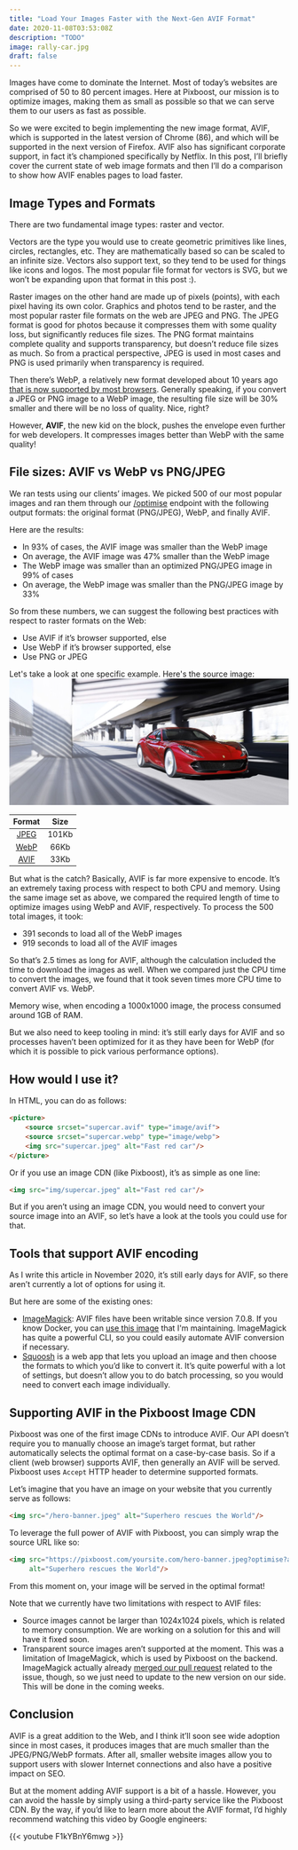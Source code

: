 ```yaml
---
title: "Load Your Images Faster with the Next-Gen AVIF Format"
date: 2020-11-08T03:53:08Z
description: "TODO"
image: rally-car.jpg
draft: false
---
```


Images have come to dominate the Internet. Most of today’s websites are comprised of 50 to 80 percent images. 
Here at Pixboost, our mission is to optimize images, 
making them as small as possible so that we can serve them to our users as fast as possible. 

So we were excited to begin implementing the new image format, AVIF, which is supported in the latest version of Chrome (86), and which 
will be supported in the next version of Firefox. AVIF also has significant corporate support, in fact it’s championed 
specifically by Netflix. In this post, I’ll briefly cover the current state of web image formats and then I’ll do a 
comparison to show how AVIF enables pages to load faster.

## Image Types and Formats

There are two fundamental image types: raster and vector.

Vectors are the type you would use to create geometric primitives like lines, circles, rectangles, etc. They are mathematically based so can be scaled to an infinite size. Vectors also support text, so they tend to be used for things like icons and logos. The most popular file format for vectors is SVG, but we won’t be expanding upon that format in this post :).

Raster images on the other hand are made up of pixels (points), with each pixel having its own color. Graphics and photos tend to be raster, and the most popular raster file formats on the web are JPEG and PNG. The JPEG format is good for photos because it compresses them with some quality loss, but significantly reduces file sizes. The PNG format maintains complete quality and supports transparency, but doesn’t reduce file sizes as much. So from a practical perspective, JPEG is used in most cases and PNG is used primarily when transparency is required.

Then there’s WebP, a relatively new format developed about 10 years ago [that is now supported by most browsers](https://caniuse.com/?search=webp). 
Generally speaking, if you convert a JPEG or PNG image to a WebP image, the resulting file size will be 30% smaller and there will be no loss of quality. Nice, right?

However, **AVIF**, the new kid on the block, pushes the envelope even further for web developers. It compresses images better than WebP with the same quality! 

## File sizes: AVIF vs WebP vs PNG/JPEG 

We ran tests using our clients’ images. We picked 500 of our most popular images and ran them through our [/optimise](https://help.pixboost.com/api/optimise) endpoint with the following output formats: the original format (PNG/JPEG), WebP, and finally AVIF. 

Here are the results:

* In 93% of cases, the AVIF image was smaller than the WebP image
* On average, the AVIF image was 47% smaller than the WebP image
* The WebP image was smaller than an optimized PNG/JPEG image in 99% of cases
* On average, the WebP image was smaller than the PNG/JPEG image by 33%

So from these numbers, we can suggest the following best practices with respect to raster formats on the Web:

* Use AVIF if it’s browser supported, else
* Use WebP if it’s browser supported, else
* Use PNG or JPEG

Let's take a look at one specific example. Here's the source image:
![Fast red car](supercar.jpeg)

| Format | Size  |
|:------:|:-----:|
| [JPEG](supercar.jpeg)   | 101Kb |
| [WebP](supercar.webp)   | 66Kb  |
| [AVIF](supercar.avif)   | 33Kb  |

But what is the catch? Basically, AVIF is far more expensive to encode. It’s an extremely taxing process with respect to both CPU and memory. Using the same image set as above, we compared the required length of time to optimize images using WebP and AVIF, respectively. To process the 500 total images, it took:

* 391 seconds to load all of the WebP images
* 919 seconds to load all of the AVIF images

So that’s 2.5 times as long for AVIF, although the calculation included the time to download the images as well. 
When we compared just the CPU time to convert the images, we found that it took seven times more CPU time to convert AVIF vs. WebP.

Memory wise, when encoding a 1000x1000 image, the process consumed around 1GB of RAM.

But we also need to keep tooling in mind: it’s still early days for AVIF and so processes haven’t been optimized for it as they have been for WebP (for which it is possible to pick various performance options). 

## How would I use it?

In HTML, you can do as follows:

```html
<picture>
    <source srcset="supercar.avif" type="image/avif">
    <source srcset="supercar.webp" type="image/webp">
    <img src="supercar.jpeg" alt="Fast red car"/>
</picture>
```

Or if you use an image CDN (like Pixboost), it’s as simple as one line:

```html
<img src="img/supercar.jpeg" alt="Fast red car"/>
```

But if you aren’t using an image CDN, you would need to convert your source image into an AVIF, so let’s have a look at the tools you could use for that.

## Tools that support AVIF encoding

As I write this article in November 2020, it’s still early days for AVIF, so there aren’t currently a lot of options for using it. 

But here are some of the existing ones:

* [ImageMagick](https://imagemagick.org/): AVIF files have been writable since version 7.0.8. If you know Docker, you can [use this image](https://github.com/dooman87/imagemagick-docker) that I'm maintaining. ImageMagick has quite a powerful CLI, so you could easily automate AVIF conversion if necessary.
* [Squoosh](https://squoosh.app/) is a web app that lets you upload an image and then choose the formats to which you’d like to convert it. It’s quite powerful with a lot of settings, but doesn’t allow you to do batch processing, so you would need to convert each image individually.

## Supporting AVIF in the Pixboost Image CDN

Pixboost was one of the first image CDNs to introduce AVIF. Our API doesn’t require you to manually choose an image’s target format, but rather automatically selects the optimal format on a case-by-case basis. So if a client (web browser) supports AVIF, then generally an AVIF will be served. Pixboost uses `Accept` HTTP header to determine supported formats.

Let’s imagine that you have an image on your website that you currently serve as follows:

```html
<img src="/hero-banner.jpeg" alt="Superhero rescues the World"/>
```


To leverage the full power of AVIF with Pixboost, you can simply wrap the source URL like so:

```html
<img src="https://pixboost.com/yoursite.com/hero-banner.jpeg?optimise?auth=your-api-key"
     alt="Superhero rescues the World"/>
```

From this moment on, your image will be served in the optimal format!

Note that we currently have two limitations with respect to AVIF files:

* Source images cannot be larger than 1024x1024 pixels, which is related to memory consumption. We are working on a solution for this and will have it fixed soon.
* Transparent source images aren’t supported at the moment. This was a limitation of ImageMagick, which is used by Pixboost on the backend. ImageMagick actually already [merged our pull request](https://github.com/ImageMagick/ImageMagick/pull/2487) related to the issue, though, so we just need to update to the new version on our side. This will be done in the coming weeks.

## Conclusion

AVIF is a great addition to the Web, and I think it’ll soon see wide adoption since in most cases, it produces images that are much smaller than the JPEG/PNG/WebP formats. After all, smaller website images allow you to support users with slower Internet connections and also have a positive impact on SEO.

But at the moment adding AVIF support is a bit of a hassle. However, you can avoid the hassle by simply using a third-party service like the Pixboost CDN.
By the way, if you’d like to learn more about the AVIF format, I’d highly recommend watching this video by Google engineers:

{{< youtube F1kYBnY6mwg >}}
